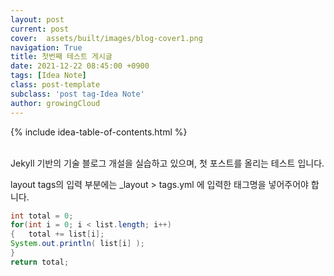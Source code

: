 ```yaml
---
layout: post
current: post
cover:  assets/built/images/blog-cover1.png
navigation: True
title: 첫번째 테스트 게시글
date: 2021-12-22 08:45:00 +0900
tags: [Idea Note]
class: post-template
subclass: 'post tag-Idea Note'
author: growingCloud
---
```

{% include idea-table-of-contents.html %}

<br>
Jekyll 기반의 기술 블로그 개설을 실습하고 있으며, 
첫 포스트를 올리는 테스트 입니다.

layout tags의 입력 부분에는 _layout > tags.yml 에 입력한
태그명을 넣어주어야 합니다.

~~~java
int total = 0;
for(int i = 0; i < list.length; i++)
{	total += list[i];
System.out.println( list[i] );
}
return total;
~~~